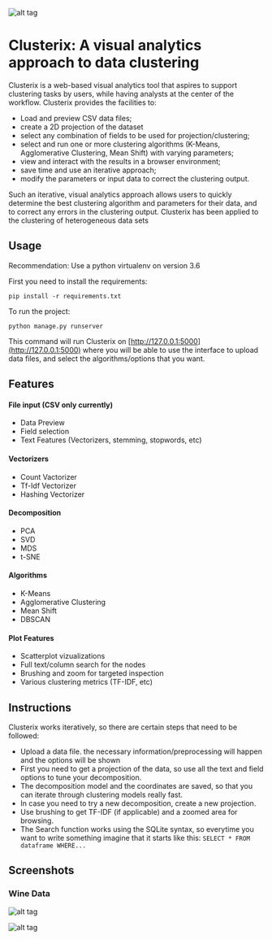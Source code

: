 
![alt tag](http://i.imgur.com/CH6tN10.png)
# Clusterix: A visual analytics approach to data clustering


Clusterix is a web-based visual analytics tool that aspires to support clustering tasks by users, while having analysts at the center of the workflow. Clusterix provides the facilities to:

* Load and preview CSV data files;
* create a 2D projection of the dataset
* select any combination of fields to be used for projection/clustering;
* select and run one or more clustering algorithms (K-Means, Agglomerative Clustering, Mean Shift) with varying parameters;
* view and interact with the results in a browser environment;
* save time and use an iterative approach;
* modify the parameters or input data to correct the clustering output.

Such an iterative, visual analytics approach allows users to quickly determine the best clustering algorithm and parameters for their data, and to correct any errors in the clustering output. Clusterix has been applied to the clustering of heterogeneous data sets


## Usage

Recommendation: Use a python virtualenv on version 3.6

First you need to install the requirements:

`pip install -r requirements.txt`


To run the project:

`python manage.py runserver`

This command will run Clusterix on [http://127.0.0.1:5000](http://127.0.0.1:5000) where you will be able to use the interface to upload data files, and select the algorithms/options that you want.


## Features

#### File input (CSV only currently)
* Data Preview
* Field selection
* Text Features (Vectorizers, stemming, stopwords, etc)

#### Vectorizers
* Count Vactorizer
* Tf-Idf Vectorizer
* Hashing Vectorizer


#### Decomposition
* PCA
* SVD
* MDS
* t-SNE

#### Algorithms
* K-Means
* Agglomerative Clustering
* Mean Shift
* DBSCAN

#### Plot Features
* Scatterplot vizualizations
* Full text/column search for the nodes
* Brushing and zoom for targeted inspection
* Various clustering metrics (TF-IDF, etc)


## Instructions
Clusterix works iteratively, so there are certain steps that need to be followed:
* Upload a data file. the necessary information/preprocessing will happen and the options will be shown
* First you need to get a projection of the data, so use all the text and field options to tune your decomposition.
* The decomposition model and the coordinates are saved, so that you can iterate through clustering models really fast.
* In case you need to try a new decomposition, create a new projection.
* Use brushing to get TF-IDF (if applicable) and a zoomed area for browsing.
* The Search function works using the SQLite syntax, so everytime you want to write something imagine that it starts like this: `SELECT * FROM dataframe WHERE...`


## Screenshots

### Wine Data

![alt tag](http://i.imgur.com/AAudgAD.png)

![alt tag](http://i.imgur.com/DsDXYct.png)
